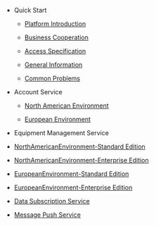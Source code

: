 * Quick Start 

	* [Platform Introduction](en-us/)  

	* [Business Cooperation](en-us/Business)  

	* [Access Specification](en-us/Standard/Basic)     

	* [General Information](en-us/Standard/Other)   
	
    * [Common Problems](en-us/Standard/Question)  

* Account Service  

  * [North American Environment](en-us/Account-NorthAmericanEnvironment)  
  
  * [European Environment](en-us/Account-EuropeanEnvironment)  
  
* Equipment Management Service  

 * [NorthAmericanEnvironment-Standard Edition](en-us/DevicesStandard-NA)  

 * [NorthAmericanEnvironment-Enterprise Edition](en-us/DevicesEnterprise-NA) 
 
 * [EuropeanEnvironment-Standard Edition](en-us/DevicesStandard-Euro)  

 * [EuropeanEnvironment-Enterprise Edition](en-us/DevicesEnterprise-Euro)  

* [Data Subscription Service](en-us/DataSubscription)  

* [Message Push Service](en-us/MessagePush)  


<div style='display: none'>
* ChangeLog  

	* [Account Service](en-us/ChangeLog/Account)
	* [Equipment Management](en-us/ChangeLog/DevicesStandard)
	* [Data Subscription](en-us/ChangeLog/DataSubscription)
	* [Message Push](en-us/ChangeLog/MessagePush)
</div>
